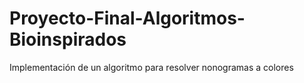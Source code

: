 # Proyecto-Final-Algoritmos-Bioinspirados
Implementación de un algoritmo para resolver nonogramas a colores
